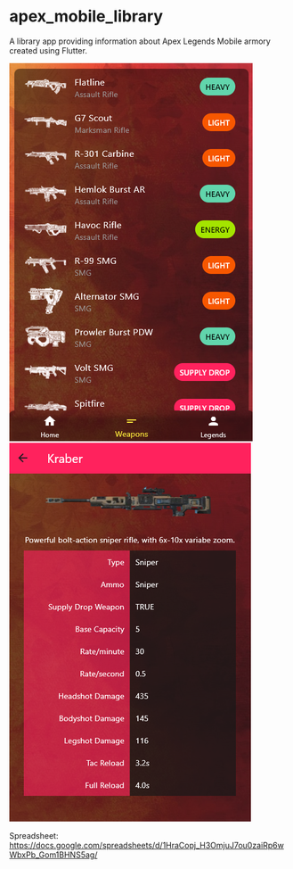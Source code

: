 # apex_mobile_library

A library app providing information about Apex Legends Mobile armory created using Flutter.

![Weapon List](image.png)
![Weapon Details](image-1.png)

Spreadsheet: https://docs.google.com/spreadsheets/d/1HraCopj_H3OmjuJ7ou0zaiRp6wWbxPb_Gom1BHNS5ag/